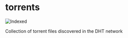torrents 
========
![Indexed](https://img.shields.io/badge/indexed-228760-blue)

Collection of torrent files discovered in the DHT network
